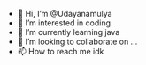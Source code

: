 - 👋 Hi, I’m @Udayanamulya
- 👀 I’m interested in coding
- 🌱 I’m currently learning java
- 💞️ I’m looking to collaborate on ...
- 📫 How to reach me idk

<!---
Udayanamulya/Udayanamulya is a ✨ special ✨ repository because its `README.md` (this file) appears on your GitHub profile.
You can click the Preview link to take a look at your changes.
--->
